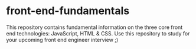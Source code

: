 # front-end-fundamentals

This repository contains fundamental information on the three core front end technologies: JavaScript, HTML & CSS. Use this repository to study for your upcoming front end engineer interview ;)
